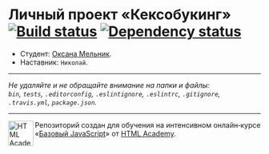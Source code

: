 # Личный проект «Кексобукинг» [![Build status][travis-image]][travis-url] [![Dependency status][dependency-image]][dependency-url]

* Студент: [Оксана Мельник](https://up.htmlacademy.ru/javascript/8/user/321541).
* Наставник: `Николай`.

---

_Не удаляйте и не обращайте внимание на папки и файлы:_<br>
_`bin`, `tests`, `.editorconfig`, `.eslintignore`, `.eslintrc`, `.gitignore`, `.travis.yml`, `package.json`._

---

<a href="https://htmlacademy.ru/intensive/javascript"><img align="left" width="50" height="50" title="HTML Academy" src="https://up.htmlacademy.ru/static/img/intensive/javascript/logo-for-github.svg"></a>

Репозиторий создан для обучения на интенсивном онлайн‑курсе «[Базовый JavaScript](https://htmlacademy.ru/intensive/javascript)» от [HTML Academy](https://htmlacademy.ru).

[travis-image]: https://travis-ci.org/htmlacademy-javascript/321541-keksobooking.svg?branch=master
[travis-url]: https://travis-ci.org/htmlacademy-javascript/321541-keksobooking
[dependency-image]: https://david-dm.org/htmlacademy-javascript/321541-keksobooking.svg?style=flat-square
[dependency-url]: https://david-dm.org/htmlacademy-javascript/321541-keksobooking
